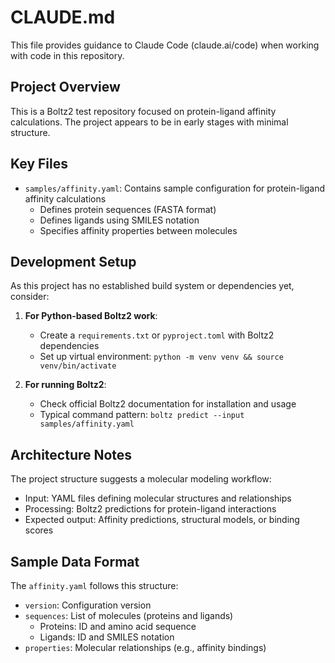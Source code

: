 # CLAUDE.md

This file provides guidance to Claude Code (claude.ai/code) when working with code in this repository.

## Project Overview

This is a Boltz2 test repository focused on protein-ligand affinity calculations. The project appears to be in early stages with minimal structure.

## Key Files

- `samples/affinity.yaml`: Contains sample configuration for protein-ligand affinity calculations
  - Defines protein sequences (FASTA format)
  - Defines ligands using SMILES notation
  - Specifies affinity properties between molecules

## Development Setup

As this project has no established build system or dependencies yet, consider:

1. **For Python-based Boltz2 work**:
   - Create a `requirements.txt` or `pyproject.toml` with Boltz2 dependencies
   - Set up virtual environment: `python -m venv venv && source venv/bin/activate`
   
2. **For running Boltz2**:
   - Check official Boltz2 documentation for installation and usage
   - Typical command pattern: `boltz predict --input samples/affinity.yaml`

## Architecture Notes

The project structure suggests a molecular modeling workflow:
- Input: YAML files defining molecular structures and relationships
- Processing: Boltz2 predictions for protein-ligand interactions
- Expected output: Affinity predictions, structural models, or binding scores

## Sample Data Format

The `affinity.yaml` follows this structure:
- `version`: Configuration version
- `sequences`: List of molecules (proteins and ligands)
  - Proteins: ID and amino acid sequence
  - Ligands: ID and SMILES notation
- `properties`: Molecular relationships (e.g., affinity bindings)
